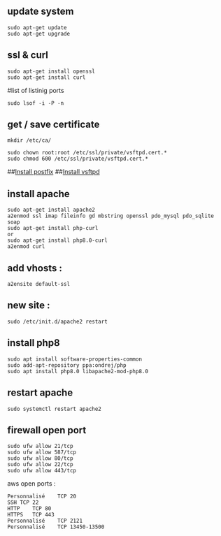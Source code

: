 ## update system
```
sudo apt-get update 
sudo apt-get upgrade
```
## ssl & curl
```
sudo apt-get install openssl
sudo apt-get install curl
```
#list of listinig ports 
```
sudo lsof -i -P -n
```
## get / save certificate
```
mkdir /etc/ca/
``` 
```
sudo chown root:root /etc/ssl/private/vsftpd.cert.*
sudo chmod 600 /etc/ssl/private/vsftpd.cert.*
```


##[Install postfix](postfix.md)
##[Install vsftpd](postfix.md)

## install apache
```
sudo apt-get install apache2
a2enmod ssl imap fileinfo gd mbstring openssl pdo_mysql pdo_sqlite soap
sudo apt-get install php-curl
or
sudo apt-get install php8.0-curl
a2enmod curl
```
## add vhosts : 
```
a2ensite default-ssl
```
## new site : 
```
sudo /etc/init.d/apache2 restart
```  
    
##  install php8
```
sudo apt install software-properties-common
sudo add-apt-repository ppa:ondrej/php
sudo apt install php8.0 libapache2-mod-php8.0
```
##  restart apache
```
sudo systemctl restart apache2
```

## firewall open port 
```
sudo ufw allow 21/tcp
sudo ufw allow 587/tcp
sudo ufw allow 80/tcp
sudo ufw allow 22/tcp
sudo ufw allow 443/tcp
```

aws open ports :
```
Personnalisé	TCP	20
SSH	TCP	22
HTTP	TCP	80
HTTPS	TCP	443
Personnalisé	TCP	2121
Personnalisé	TCP	13450-13500
```




